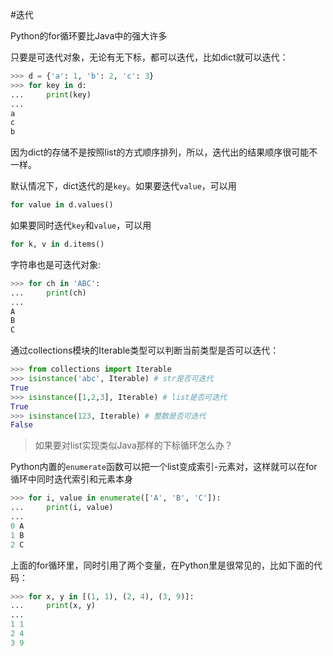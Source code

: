 #迭代

Python的for循环要比Java中的强大许多

只要是可迭代对象，无论有无下标，都可以迭代，比如dict就可以迭代：
```py
>>> d = {'a': 1, 'b': 2, 'c': 3}
>>> for key in d:
...     print(key)
...
a
c
b
```
因为dict的存储不是按照list的方式顺序排列，所以，迭代出的结果顺序很可能不一样。

默认情况下，dict迭代的是`key`。如果要迭代`value`，可以用
```py
for value in d.values()
```
如果要同时迭代`key`和`value`，可以用
```py
for k, v in d.items()
```

字符串也是可迭代对象:

```py
>>> for ch in 'ABC':
...     print(ch)
...
A
B
C
```

通过collections模块的Iterable类型可以判断当前类型是否可以迭代：
```py
>>> from collections import Iterable
>>> isinstance('abc', Iterable) # str是否可迭代
True
>>> isinstance([1,2,3], Iterable) # list是否可迭代
True
>>> isinstance(123, Iterable) # 整数是否可迭代
False
```


>如果要对list实现类似Java那样的下标循环怎么办？

Python内置的`enumerate`函数可以把一个list变成索引-元素对，这样就可以在for循环中同时迭代索引和元素本身
```py
>>> for i, value in enumerate(['A', 'B', 'C']):
...     print(i, value)
...
0 A
1 B
2 C
```

上面的for循环里，同时引用了两个变量，在Python里是很常见的，比如下面的代码：

```py
>>> for x, y in [(1, 1), (2, 4), (3, 9)]:
...     print(x, y)
...
1 1
2 4
3 9
```


